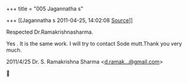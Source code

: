+++
title = "005 Jagannatha s"

+++
[[Jagannatha s	2011-04-25, 14:02:08 [Source](https://groups.google.com/g/bvparishat/c/WNL_eV5xZrA)]]



Respected Dr.Ramakrishnasharma.

  

Yes . It is the same work. I will try to contact Sode mutt.Thank you very much.  
  

2011/4/25 Dr. S. Ramakrishna Sharma \<[d.ramak...@gmail.com]()\>



